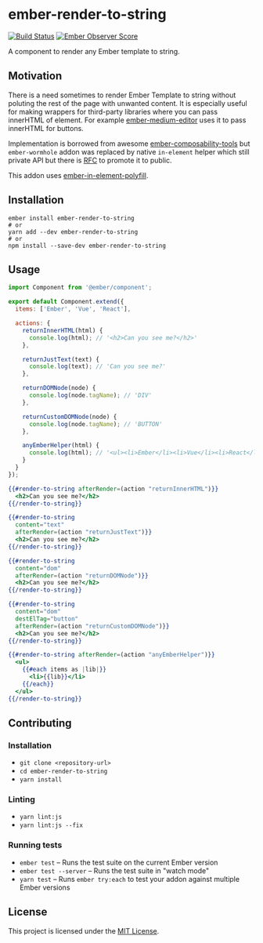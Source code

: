ember-render-to-string
==============================================================================

[![Build Status](https://travis-ci.org/kolybasov/ember-render-to-string.svg?branch=master)](https://travis-ci.org/kolybasov/ember-render-to-string)
[![Ember Observer Score](https://emberobserver.com/badges/ember-render-to-string.svg)](https://emberobserver.com/addons/ember-render-to-string)

A component to render any Ember template to string.

Motivation
------------------------------------------------------------------------------

There is a need sometimes to render Ember Template to string without poluting
the rest of the page with unwanted content. It is especially useful for
making wrappers for third-party libraries where you can pass innerHTML of element.
For example [ember-medium-editor](https://github.com/kolybasov/ember-medium-editor)
uses it to pass innerHTML for buttons.

Implementation is borrowed from awesome [ember-composability-tools](https://github.com/miguelcobain/ember-composability-tools#3-render-blocks-as-dom-but-not-to-the-document) but
`ember-wormhole` addon was replaced by native `in-element` helper which still
private API but there is [RFC](https://github.com/emberjs/rfcs/pull/287) to
promote it to public.

This addon uses [ember-in-element-polyfill](https://github.com/kaliber5/ember-in-element-polyfill).

Installation
------------------------------------------------------------------------------

```
ember install ember-render-to-string
# or
yarn add --dev ember-render-to-string
# or
npm install --save-dev ember-render-to-string
```

Usage
------------------------------------------------------------------------------

```javascript
import Component from '@ember/component';

export default Component.extend({
  items: ['Ember', 'Vue', 'React'],

  actions: {
    returnInnerHTML(html) {
      console.log(html); // '<h2>Can you see me?</h2>'
    },

    returnJustText(text) {
      console.log(text); // 'Can you see me?'
    },

    returnDOMNode(node) {
      console.log(node.tagName); // 'DIV'
    },

    returnCustomDOMNode(node) {
      console.log(node.tagName); // 'BUTTON'
    },

    anyEmberHelper(html) {
      console.log(html); // '<ul><li>Ember</li><li>Vue</li><li>React</li></ul>'
    }
  }
});
```

```handlebars
{{#render-to-string afterRender=(action "returnInnerHTML")}}
  <h2>Can you see me?</h2>
{{/render-to-string}}

{{#render-to-string 
  content="text"
  afterRender=(action "returnJustText")}}
  <h2>Can you see me?</h2>
{{/render-to-string}}

{{#render-to-string
  content="dom"
  afterRender=(action "returnDOMNode")}}
  <h2>Can you see me?</h2>
{{/render-to-string}}

{{#render-to-string
  content="dom"
  destElTag="button"
  afterRender=(action "returnCustomDOMNode")}}
  <h2>Can you see me?</h2>
{{/render-to-string}}

{{#render-to-string afterRender=(action "anyEmberHelper")}}
  <ul>
    {{#each items as |lib|}}
      <li>{{lib}}</li>
    {{/each}}
  </ul>
{{/render-to-string}}
```


Contributing
------------------------------------------------------------------------------

### Installation

* `git clone <repository-url>`
* `cd ember-render-to-string`
* `yarn install`

### Linting

* `yarn lint:js`
* `yarn lint:js --fix`

### Running tests

* `ember test` – Runs the test suite on the current Ember version
* `ember test --server` – Runs the test suite in "watch mode"
* `yarn test` – Runs `ember try:each` to test your addon against multiple Ember versions

License
------------------------------------------------------------------------------

This project is licensed under the [MIT License](LICENSE.md).
